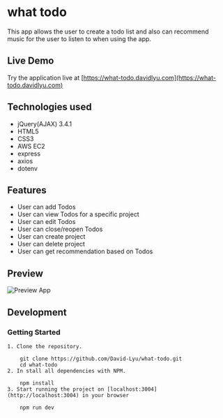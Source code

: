 # what todo

This app allows the user to create a todo list and also can recommend music for the user to listen to when using the app.

## Live Demo
Try the application live at [https://what-todo.davidlyu.com](https://what-todo.davidlyu.com)

## Technologies used

  - jQuery(AJAX) 3.4.1
  - HTML5
  - CSS3
  - AWS EC2
  - express
  - axios
  - dotenv

## Features
  - User can add Todos
  - User can view Todos for a specific project
  - User can edit Todos
  - User can close/reopen Todos
  - User can create project
  - User can delete project
  - User can get recommendation based on Todos
 
 ## Preview
 ![Preview App](https://github.com/david-lyu/what-todo/preview.gif)
 
 ## Development
 
 ### Getting Started
    1. Clone the repository.
    
        git clone https://github.com/David-Lyu/what-todo.git
        cd what-todo
    2. In stall all dependencies with NPM.
    
        npm install
    3. Start running the project on [localhost:3004](http://localhost:3004) in your browser
    
        npm run dev
